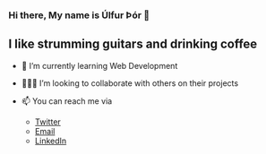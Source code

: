 ### Hi there, My name is Úlfur Þór 👋

## I like strumming guitars and drinking coffee
- 🌱 I’m currently learning Web Development
- 🧑‍🤝‍🧑 I’m looking to collaborate with others on their projects

- 📫 You can reach me via
  -   <a href="https://twitter.com/messages/compose?recipient_id=1232336952864772096" data-screen-name="@ulfurerulfur">
         Twitter
       </a>
   - <a href="mailto:utbodvarsson@gmail.com?subject=subject&cc=cc@example.com">
      Email
     </a>
   - <a href="https://www.linkedin.com/in/%C3%BAlfur-%C3%BE%C3%B3r-b%C3%B6%C3%B0varsson-842255193/">
      LinkedIn
     </a>


<!---
Ulfenstein768/Ulfenstein768 is a ✨ special ✨ repository because its `README.md` (this file) appears on your GitHub profile.
You can click the Preview link to take a look at your changes.
--->
